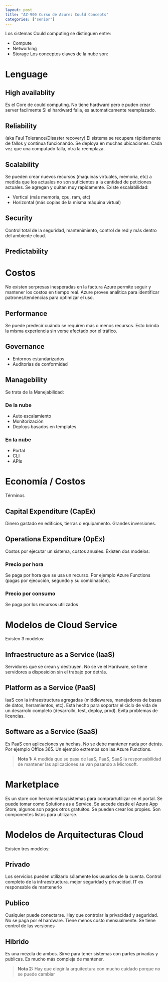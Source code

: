 ```yaml
---
layout: post
title: "AZ-900 Curso de Azure: Could Concepts"
categories: ["senior"]
---
```


Los sistemas Could computing se distinguen entre<!--more-->:

- Compute
- Networking
- Storage
  Los conceptos claves de la nube son:

# Lenguage

## High availablity

Es el Core de could computing. No tiene hardward pero e puden crear server facilmente
Si el hardward falla, es automaticamente reemplazado.

## Reliability

(aka Faul Tolerance/Disaster recovery)
El sistema se recupera rápidamente de fallos y continua funcionando.
Se deploya en muchas ubicaciones.
Cada vez que una computado falla, otra la reemplaza.

## Scalability

Se pueden crear nuevos recursos (maquinas virtuales, memoria, etc) a medida que los actuales no son suficientes a la cantidad de peticiones actuales. Se agregan y quitan muy rapidamente.
Existe escalabilidad:

- Vertical (más memoria, cpu, ram, etc)
- Horizontal (más copias de la misma máquina virtual)

## Security

Control total de la seguridad, mantenimiento, control de red y más dentro del ambiente cloud.

## Predictability

# Costos

No existen sorpresas inesperadas en la factura
Azure permite seguir y mantener los costoa en tiempo real.
Azure provee analitica para identificar patrones/tendencias para optimizar el uso.

## Performance

Se puede predecir cuándo se requiren más o menos recursos.
Esto brinda la misma experiencia sin verse afectado por el tráfico.

## Governance

- Entornos estandarizados
- Auditorías de conformidad

## Managebility

Se trata de la Manejabilidad:

### De la nube

- Auto escalamiento
- Monitorización
- Deploys basados en templates

### En la nube

- Portal
- CLI
- APIs

# Economía / Costos

Términos

## Capital Expenditure (CapEx)

Dinero gastado en edificios, tierras o equipamento. Grandes inversiones.

## Operationa Expenditure (OpEx)

Costos por ejecutar un sistema, costos anuales.
Existen dos modelos:

### Precio por hora

Se paga por hora que se usa un recurso. Por ejemplo Azure Functions (pagas por ejecución, segundo y su combinación).

### Precio por consumo

Se paga por los recursos utilizados

# Modelos de Cloud Service

Existen 3 modelos:

## Infraestructure as a Service (IaaS)

Servidores que se crean y destruyen. No se ve el Hardware, se tiene servidores a disposición sin el trabajo por detrás.

## Platform as a Service (PaaS)

IaaS con la infraestructura agregadas (middlewares, manejadores de bases de datos, herramientos, etc).
Está hecho para soportar el ciclo de vida de un desarrolo completo (desarrollo, test, deploy, prod).
Evita problemas de licencias.

## Software as a Service (SaaS)

Es PaaS con aplicaciones ya hechas. No se debe mantener nada por detrás. Por ejemplo Office 365.
Un ejemplo extremos son las Azure Functions.

> **Nota 1:** A medida que se pasa de IaaS, PaaS, SaaS la responsabilidad de mantener las aplicaciones se van pasando a Microsoft.

# Marketplace

Es un store con herramientas/sistemas para comprar/utilizar en el portal. Se puede tomar como Solutions as a Service.
Se accede desde el Azure App Store, algunos son pagos otros gratuitos. Se pueden crear los propies. Son componentes listos para utilizarse.

# Modelos de Arquitecturas Cloud

Existen tres modelos:

## Privado

Los servicios pueden utilizarlo sólamente los usuarios de la cuenta. Control completo de la infraestructura. mejor seguridad y privacidad.
IT es responsable de mantenerlo

## Publico

Cualquier puede conectarse. Hay que controlar la privacidad y seguridad. No se paga por el hardware. Tiene menos costo mensualmente. Se tiene control de las versiones

## Hibrido

Es una mezcla de ambos. Sirve para tener sistemas con partes privadas y publicas. Es mucho más compleja de mantener.

> **Nota 2:** Hay que elegir la arquitectura con mucho cuidado porque no se puede cambiar
